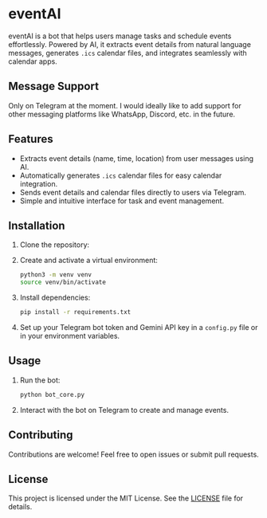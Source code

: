 #  eventAI

eventAI is a bot that helps users manage tasks and schedule events effortlessly. Powered by AI, it extracts event details from natural language messages, generates `.ics` calendar files, and integrates seamlessly with calendar apps.

## Message Support
Only on Telegram at the moment. I would ideally like to add support for other messaging platforms like WhatsApp, Discord, etc. in the future.

## Features
- Extracts event details (name, time, location) from user messages using AI.
- Automatically generates `.ics` calendar files for easy calendar integration.
- Sends event details and calendar files directly to users via Telegram.
- Simple and intuitive interface for task and event management.

## Installation
1. Clone the repository:

2. Create and activate a virtual environment:
   ```bash
   python3 -m venv venv
   source venv/bin/activate
   ```

3. Install dependencies:
   ```bash
   pip install -r requirements.txt
   ```

4. Set up your Telegram bot token and Gemini API key in a `config.py` file or in your environment variables.


## Usage
1. Run the bot:
   ```bash
   python bot_core.py
   ```

2. Interact with the bot on Telegram to create and manage events.

## Contributing
Contributions are welcome! Feel free to open issues or submit pull requests.

## License
This project is licensed under the MIT License. See the [LICENSE](LICENSE) file for details.